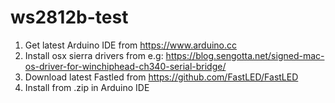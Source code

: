 # ws2812b-test
1. Get latest Arduino IDE from https://www.arduino.cc
1. Install osx sierra drivers from e.g: https://blog.sengotta.net/signed-mac-os-driver-for-winchiphead-ch340-serial-bridge/
1. Download latest Fastled from https://github.com/FastLED/FastLED
1. Install from .zip in Arduino IDE